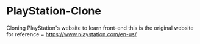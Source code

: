 # PlayStation-Clone
Cloning PlayStation's website to learn front-end 
this is the original website for reference = https://www.playstation.com/en-us/
